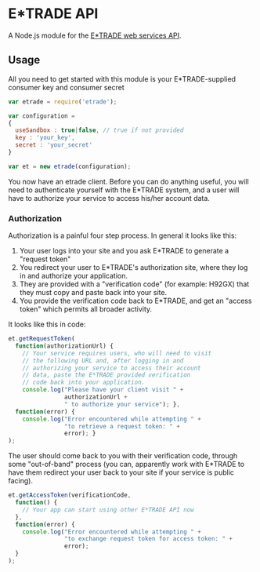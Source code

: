 # E*TRADE API

A Node.js module for the [E*TRADE web services API](https://us.etrade.com/ctnt/dev-portal/getContent?contentUri=V0_Documentation-GettingStarted).

## Usage

All you need to get started with this module is your E*TRADE-supplied consumer key and consumer secret

```javascript
var etrade = require('etrade');

var configuration = 
{
  useSandbox : true|false, // true if not provided
  key : 'your_key',
  secret : 'your_secret'
}

var et = new etrade(configuration);
```

You now have an etrade client.  Before you can do anything useful, you will need to authenticate yourself with the E*TRADE system, and a user will have to authorize your service to access his/her account data.

### Authorization

Authorization is a painful four step process.  In general it looks like this:

1. Your user logs into your site and you ask E*TRADE to generate a "request token"
2. You redirect your user to E*TRADE's authorization site, where they log in and authorize your application.
3. They are provided with a "verification code" (for example: H92GX) that they must copy and paste back into your site.
4. You provide the verification code back to E*TRADE, and get an "access token" which permits all broader activity.

It looks like this in code:
```javascript
et.getRequestToken(
  function(authorizationUrl) { 
    // Your service requires users, who will need to visit
    // the following URL and, after logging in and 
    // authorizing your service to access their account
    // data, paste the E*TRADE provided verification
    // code back into your application.
    console.log("Please have your client visit " + 
                authorizationUrl + 
                " to authorize your service"); },
  function(error) { 
    console.log("Error encountered while attempting " +
                "to retrieve a request token: " + 
                error); }
);

```

The user should come back to you with their verification code, through some "out-of-band" process (you can, apparently work with E*TRADE to have them redirect your user back to your site if your service is public facing).

```javascript
et.getAccessToken(verificationCode,
  function() {
    // Your app can start using other E*TRADE API now
  },
  function(error) {
    console.log("Error encountered while attempting " +
                "to exchange request token for access token: " +
                error);
  }
);
```
